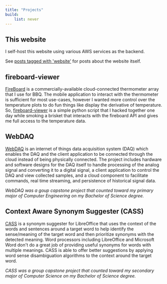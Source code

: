```yaml
---
title: "Projects"
build:
    list: never
---
```


## This website
I self-host this website using various AWS services as the backend.

See [posts tagged with 'website'](/tags/website/) for posts about the website itself.

## fireboard-viewer
[FireBoard](https://www.fireboard.com/) is a commercially-available cloud-connected thermometer array that I use for BBQ. The mobile application to interact with the thermometer is sufficient for most use-cases, however I wanted more control over the temperature plots to do fun things like display the derivative of temperature. So, [fireboard-viewer](https://github.com/cwlucas41/fireboard-viewer) is a simple python script that I hacked together one day while smoking a brisket that interacts with the fireboard API and gives me full access to the temperature data.

## WebDAQ
[WebDAQ](https://github.com/cwlucas41/webDAQ) is an internet of things data acquisition system (DAQ) which enables the DAQ and the client application to be connected through the cloud instead of being physically connected. The project includes hardware and software designs for the DAQ itself to handle processing of the analog signal and converting it to a digital signal, a client application to control the DAQ and view collected samples, and a cloud component to facilitate commands, real time streaming, and persistence of historical signal data.

*WebDAQ was a goup capstone project that counted toward my primary major of Computer Engineering on my Bachelor of Science degree.*

## Context Aware Synonym Suggester (CASS)
[CASS](https://github.com/cwlucas41/CASS) is a synonym suggester for LibreOffice that uses the context of the words and sentences around a target word to help identify the sense/meaning of the target word and then prioritize synonyms with the detected meaning. Word processors including LibreOffice and Microsoft Word don't do a great job of providing useful synonyms for words with multiple meanings. CASS is able to offer better suggestions by applying word sense disambiguation algorithms to the context around the target word.

*CASS was a group capstone project that counted toward my secondary major of Computer Science on my Bachelor of Science degree.*

